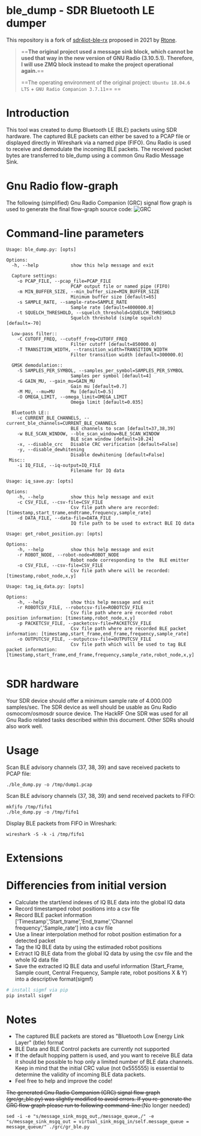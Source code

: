 # ble_dump - SDR Bluetooth LE dumper

This repository is a fork of [sdr4iot-ble-rx](https://github.com/Rtone/sdr4iot-ble-rx) proposed in 2021 by [Rtone](https://github.com/Rtone).

> ==**The original project used a message sink block, which cannot be used that way in the new version of GNU Radio (3.10.5.1). Therefore, I will use ZMQ block instead to make the project operational again.**==
> 
> ==The operating environment of the original project: `Ubuntu 18.04.6 LTS` + `GNU Radio Companion 3.7.11`== ==


# Introduction
This tool was created to dump Bluetooth LE (BLE) packets using SDR hardware. The captured BLE packets can either be saved to a PCAP file or displayed directly in Wireshark via a named pipe (FIFO). Gnu Radio is used to receive and demodulate the incoming BLE packets. The received packet bytes are transferred to ble_dump using a common Gnu Radio Message Sink.

# Gnu Radio flow-graph
The following (simplified) Gnu Radio Companion (GRC) signal flow graph is used to generate the final flow-graph source code:
![GRC](https://raw.githubusercontent.com/drtyhlpr/ble_dump/master/grc/gr_ble.png)


# Command-line parameters
```
Usage: ble_dump.py: [opts]

Options:
  -h, --help            show this help message and exit

  Capture settings:
    -o PCAP_FILE, --pcap_file=PCAP_FILE
                        PCAP output file or named pipe (FIFO)
    -m MIN_BUFFER_SIZE, --min_buffer_size=MIN_BUFFER_SIZE
                        Minimum buffer size [default=65]
    -s SAMPLE_RATE, --sample-rate=SAMPLE_RATE
                        Sample rate [default=4000000.0]
    -t SQUELCH_THRESHOLD, --squelch_threshold=SQUELCH_THRESHOLD
                        Squelch threshold (simple squelch) [default=-70]

  Low-pass filter::
    -C CUTOFF_FREQ, --cutoff_freq=CUTOFF_FREQ
                        Filter cutoff [default=850000.0]
    -T TRANSITION_WIDTH, --transition_width=TRANSITION_WIDTH
                        Filter transition width [default=300000.0]

  GMSK demodulation::
    -S SAMPLES_PER_SYMBOL, --samples_per_symbol=SAMPLES_PER_SYMBOL
                        Samples per symbol [default=4]
    -G GAIN_MU, --gain_mu=GAIN_MU
                        Gain mu [default=0.7]
    -M MU, --mu=MU      Mu [default=0.5]
    -O OMEGA_LIMIT, --omega_limit=OMEGA_LIMIT
                        Omega limit [default=0.035]

  Bluetooth LE::
    -c CURRENT_BLE_CHANNELS, --current_ble_channels=CURRENT_BLE_CHANNELS
                        BLE channels to scan [default=37,38,39]
    -w BLE_SCAN_WINDOW, --ble_scan_window=BLE_SCAN_WINDOW
                        BLE scan window [default=10.24]
    -x, --disable_crc   Disable CRC verification [default=False]
    -y, --disable_dewhitening
                        Disable dewhitening [default=False]
 Misc::
    -i IQ_FILE, --iq-output=IQ_FILE
                        Filename for IQ data

Usage: iq_save.py: [opts]

Options:
    -h, --help          show this help message and exit
    -c CSV_FILE, --csv-file=CSV_FILE
                        Csv file path where are recorded: [timestamp,start_trame,endtrame,frequency,sample_rate]
    -d DATA_FILE, --data-file=DATA_FILE
                        IQ file path to be used to extract BLE IQ data

Usage: get_robot_position.py: [opts]

Options:
    -h, --help          show this help message and exit
    -r ROBOT_NODE, --robot-node=ROBOT_NODE
                        Robot node corresponding to the  BLE emitter
    -o CSV_FILE, --csv-file=CSV_FILE
                        Csv file path where will be recorded: [timestamp,robot_node,x,y]

Usage: tag_iq_data.py: [opts]

Options:
    -h, --help          show this help message and exit
    -r ROBOTCSV_FILE, --robotcsv-file=ROBOTCSV_FILE
                        Csv file path where are recorded robot position information: [timestamp,robot_node,x,y]
    -p PACKETCSV_FILE, --packetcsv-file=PACKETCSV_FILE
                        Csv file path where are recorded BLE packet information: [timestamp,start_frame,end_frame,frequency,sample_rate]
    -o OUTPUTCSV_FILE, --outputcsv-file=OUTPUTCSV_FILE
                        Csv file path which will be used to tag BLE packet information: [timestamp,start_frame,end_frame,frequency,sample_rate,robot_node,x,y]


```

# SDR hardware
Your SDR device should offer a minimum sample rate of 4.000.000 samples/sec. The SDR device as well should be usable as Gnu Radio osmocom/osmosdr source device. The HackRF One SDR was used for all Gnu Radio related tasks described within this document. Other SDRs should also work well.

# Usage
Scan BLE advisory channels (37, 38, 39) and save received packets to PCAP file:

```
./ble_dump.py -o /tmp/dump1.pcap
```

Scan BLE advisory channels (37, 38, 39) and send received packets to FIFO:

```
mkfifo /tmp/fifo1
./ble_dump.py -o /tmp/fifo1
```
Display BLE packets from FIFO in Wireshark:

```
wireshark -S -k -i /tmp/fifo1
```

# Extensions
# Differencies from initial version
 
* Calculate the start/end indexes of IQ BLE data into the global IQ data 
* Record timestamped robot positions into a csv file  
* Record  BLE packet information ['Timestamp','Start_trame','End_trame','Channel frequency','Sample_rate'] into a csv file
* Use a linear interpolation method for robot position estimation for a detected packet
* Tag the IQ BLE data by using the  estimaded robot positions 
* Extract IQ BLE data from the global IQ data by using the csv file and the whole IQ data file
* Save the extracted IQ BLE data and useful information (Start_Frame, Sample count, Central Frequency, Sample rate, robot positions X & Y) into a descriptive format(sigmf)
```sh
# install sigmf via pip
pip install sigmf
```

# Notes
* The captured BLE packets are stored as "Bluetooth Low Energy Link Layer" (btle) format
* BLE Data and BLE Control packets are currently not supported
* If the default hopping pattern is used, and you want to receive BLE data it should be possible to hop only a limited number of BLE data channels. Keep in mind that the initial CRC value (not 0x555555) is essential to determine the validity of incoming BLE data packets.
* Feel free to help and improve the code!

~~The generated Gnu Radio Companion (GRC) signal flow graph (grc/gr_ble.py) was slightly modified to avoid errors. If you re-generate the GRC flow graph please run to following command-line:~~(No longer needed)

```
sed -i -e "s/message_sink_msgq_out,/message_queue,/" -e "s/message_sink_msgq_out = virtual_sink_msgq_in/self.message_queue = message_queue/" ./grc/gr_ble.py
```
